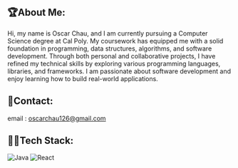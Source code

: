 ## 🏆About Me:
Hi, my name is Oscar Chau, and I am currently pursuing a Computer Science degree at Cal Poly. My coursework has equipped me with a solid foundation in programming, data structures, algorithms, and software development. Through both personal and collaborative projects, I have refined my technical skills by exploring various programming languages, libraries, and frameworks. I am passionate about software development and enjoy learning how to build real-world applications.

## 📡Contact:
email : oscarchau126@gmail.com

## 👨‍💻Tech Stack:
![Java](https://img.shields.io/badge/Java-ED8B00?style=for-the-badge&logo=java&logoColor=white) ![React](https://img.shields.io/badge/React-20232A?style=for-the-badge&logo=react&logoColor=61DAFB)

<!--
**oscar-chau/oscar-chau** is a ✨ _special_ ✨ repository because its `README.md` (this file) appears on your GitHub profile.

Here are some ideas to get you started:

- 🔭 I’m currently working on ...
- 🌱 I’m currently learning ...
- 👯 I’m looking to collaborate on ...
- 🤔 I’m looking for help with ...
- 💬 Ask me about ...
- 📫 How to reach me: ...
- 😄 Pronouns: ...
- ⚡ Fun fact: ...
-->
